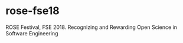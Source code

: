 # rose-fse18
ROSE Festival, FSE 2018.  Recognizing and Rewarding Open Science in Software Engineering

